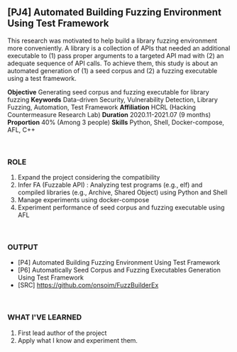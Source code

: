 
## [PJ4] Automated Building Fuzzing Environment Using Test Framework

This research was motivated to help build a library fuzzing environment more conveniently. A library is a collection of APIs that needed an additional executable to (1) pass proper arguments to a targeted API mad with (2) an adequate sequence of API calls. To achieve them, this study is about an automated generation of (1) a seed corpus and (2) a fuzzing executable using a test framework.

**Objective** Generating seed corpus and fuzzing executable for library fuzzing
**Keywords** Data-driven Security, Vulnerability Detection, Library Fuzzing, Automation, Test Framework
**Affiliation** HCRL (Hacking Countermeasure Research Lab)
**Duration** 2020.11-2021.07 (9 months)
**Proportion** 40% (Among 3 people)
**Skills** Python, Shell, Docker-compose, AFL, C++

<br>

### ROLE

1. Expand the project considering the compatibility
2. Infer FA (Fuzzable API)
    : Analyzing test programs (e.g., elf) and compiled libraries (e.g., Archive, Shared Object) using Python and Shell
3. Manage experiments using docker-compose
4. Experiment performance of seed corpus and fuzzing executable using AFL

<br>

### OUTPUT

- [P4] Automated Building Fuzzing Environment Using Test Framework
- [P6] Automatically Seed Corpus and Fuzzing Executables Generation Using Test Framework
- [SRC] https://github.com/onsoim/FuzzBuilderEx

<br>

### WHAT I'VE LEARNED

1. First lead author of the project
2. Apply what I know and experiment them.
